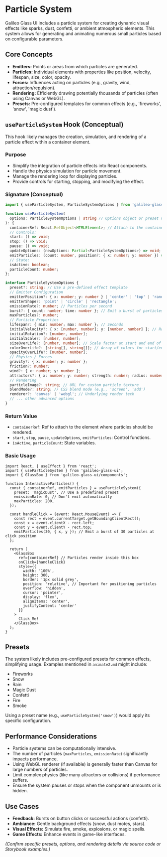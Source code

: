# Particle System

Galileo Glass UI includes a particle system for creating dynamic visual effects like sparks, dust, confetti, or ambient atmospheric elements. This system allows for generating and animating numerous small particles based on configurable parameters.

## Core Concepts

- **Emitters:** Points or areas from which particles are generated.
- **Particles:** Individual elements with properties like position, velocity, lifespan, size, color, opacity.
- **Forces:** Influences acting on particles (e.g., gravity, wind, attraction/repulsion).
- **Rendering:** Efficiently drawing potentially thousands of particles (often using Canvas or WebGL).
- **Presets:** Pre-configured templates for common effects (e.g., 'fireworks', 'snow', 'magic dust').

## `useParticleSystem` Hook (Conceptual)

This hook likely manages the creation, simulation, and rendering of a particle effect within a container element.

### Purpose

- Simplify the integration of particle effects into React components.
- Handle the physics simulation for particle movement.
- Manage the rendering loop for displaying particles.
- Provide controls for starting, stopping, and modifying the effect.

### Signature (Conceptual)

```typescript
import { useParticleSystem, ParticleSystemOptions } from 'galileo-glass-ui';

function useParticleSystem(
  options: ParticleSystemOptions | string // Options object or preset name
): {
  containerRef: React.RefObject<HTMLElement>; // Attach to the container element
  // Controls:
  start: () => void;
  stop: () => void;
  pause: () => void;
  updateOptions: (newOptions: Partial<ParticleSystemOptions>) => void;
  emitParticles: (count: number, position?: { x: number; y: number }) => void;
  // State:
  isActive: boolean;
  particleCount: number;
};

interface ParticleSystemOptions {
  preset?: string; // Use a pre-defined effect template
  // Emitter Configuration
  emitterPosition?: { x: number; y: number } | 'center' | 'top' | 'random';
  emitterShape?: 'point' | 'circle' | 'rectangle';
  emissionRate?: number; // Particles per second
  burst?: { count: number; time: number }; // Emit a burst of particles
  maxParticles?: number;
  // Particle Properties
  lifespan?: { min: number; max: number }; // Seconds
  initialVelocity?: { x: [number, number]; y: [number, number] }; // Range [min, max]
  initialRotation?: [number, number];
  initialScale?: [number, number];
  sizeOverLife?: [number, number]; // Scale factor at start and end of life
  colorOverLife?: [string[], string[]]; // Array of colors for start/end
  opacityOverLife?: [number, number];
  // Physics / Forces
  gravity?: { x: number; y: number };
  friction?: number;
  wind?: { x: number; y: number };
  attractors?: { x: number; y: number; strength: number; radius: number }[];
  // Rendering
  particleImage?: string; // URL for custom particle texture
  blendMode?: string; // CSS blend mode (e.g., 'screen', 'add')
  renderer?: 'canvas' | 'webgl'; // Underlying render tech
  // ... other advanced options
}
```

### Return Value

- `containerRef`: Ref to attach to the element where particles should be rendered.
- `start`, `stop`, `pause`, `updateOptions`, `emitParticles`: Control functions.
- `isActive`, `particleCount`: State variables.

### Basic Usage

```tsx
import React, { useEffect } from 'react';
import { useParticleSystem } from 'galileo-glass-ui';
import { GlassBox } from 'galileo-glass-ui/components';

function InteractiveParticles() {
  const { containerRef, emitParticles } = useParticleSystem({
    preset: 'magicDust', // Use a predefined preset
    emissionRate: 0, // Don't emit automatically
    maxParticles: 200,
  });

  const handleClick = (event: React.MouseEvent) => {
    const rect = event.currentTarget.getBoundingClientRect();
    const x = event.clientX - rect.left;
    const y = event.clientY - rect.top;
    emitParticles(30, { x, y }); // Emit a burst of 30 particles at click position
  };

  return (
    <GlassBox
      ref={containerRef} // Particles render inside this box
      onClick={handleClick}
      style={{
        width: '100%',
        height: 300,
        border: '1px solid grey',
        position: 'relative', // Important for positioning particles
        overflow: 'hidden',
        cursor: 'pointer',
        display: 'flex',
        alignItems: 'center',
        justifyContent: 'center'
      }}
    >
      Click Me!
    </GlassBox>
  );
}
```

## Presets

The system likely includes pre-configured presets for common effects, simplifying usage. Examples mentioned in `animate2.md` might include:

- Fireworks
- Snow
- Rain
- Magic Dust
- Confetti
- Fire
- Smoke

Using a preset name (e.g., `useParticleSystem('snow')`) would apply its specific configuration.

## Performance Considerations

- Particle systems can be computationally intensive.
- The number of particles (`maxParticles`, `emissionRate`) significantly impacts performance.
- Using WebGL renderer (if available) is generally faster than Canvas for large numbers of particles.
- Limit complex physics (like many attractors or collisions) if performance suffers.
- Ensure the system pauses or stops when the component unmounts or is hidden.

## Use Cases

- **Feedback:** Bursts on button clicks or successful actions (confetti).
- **Ambiance:** Gentle background effects (snow, dust motes, stars).
- **Visual Effects:** Simulate fire, smoke, explosions, or magic spells.
- **Game Effects:** Enhance events in game-like interfaces.

*(Confirm specific presets, options, and rendering details via source code or Storybook examples.)* 